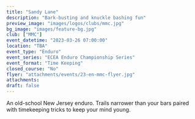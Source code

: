 ```yaml
---
title: "Sandy Lane"
description: "Bark-busting and knuckle bashing fun"
preview_image: "images/logos/clubs/mmc.jpg"
bg_image: "images/feature-bg.jpg"
club: ["MMC"]
event_datetime: "2023-03-26 07:00:00"
location: "TBA"
event_type: "Enduro"
event_series: "ECEA Enduro Championship Series"
event_format: "Time Keeping"
closed_course: "No"
flyer: "attachments/events/23-en-mmc-flyer.jpg"
attachments:
draft: false
---
```


An old-school New Jersey enduro. Trails narrower than your bars paired with timekeeping tricks to keep your mind young.